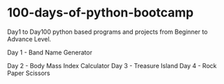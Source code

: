 # 100-days-of-python-bootcamp
Day1 to Day100 python based programs and projects from Beginner to Advance Level.


Day 1 - Band Name Generator

Day 2 - Body Mass Index Calculator
Day 3 - Treasure Island
Day 4 - Rock Paper Scissors 
